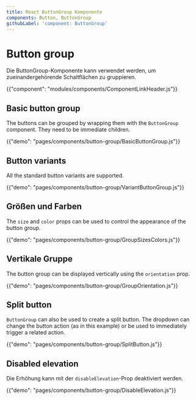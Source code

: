 ```yaml
---
title: React ButtonGroup Komponente
components: Button, ButtonGroup
githubLabel: 'component: ButtonGroup'
---
```


# Button group

<p class="description">Die ButtonGroup-Komponente kann verwendet werden, um zueinandergehörende Schaltflächen zu gruppieren.</p>

{{"component": "modules/components/ComponentLinkHeader.js"}}

## Basic button group

The buttons can be grouped by wrapping them with the `ButtonGroup` component. They need to be immediate children.

{{"demo": "pages/components/button-group/BasicButtonGroup.js"}}

## Button variants

All the standard button variants are supported.

{{"demo": "pages/components/button-group/VariantButtonGroup.js"}}

## Größen und Farben

The `size` and `color` props can be used to control the appearance of the button group.

{{"demo": "pages/components/button-group/GroupSizesColors.js"}}

## Vertikale Gruppe

The button group can be displayed vertically using the `orientation` prop.

{{"demo": "pages/components/button-group/GroupOrientation.js"}}

## Split button

`ButtonGroup` can also be used to create a split button. The dropdown can change the button action (as in this example) or be used to immediately trigger a related action.

{{"demo": "pages/components/button-group/SplitButton.js"}}

## Disabled elevation

Die Erhöhung kann mit der `disableElevation`-Prop deaktiviert werden.

{{"demo": "pages/components/button-group/DisableElevation.js"}}
